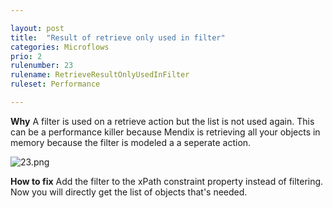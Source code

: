 ```yaml
---

layout: post
title:  "Result of retrieve only used in filter"
categories: Microflows
prio: 2
rulenumber: 23
rulename: RetrieveResultOnlyUsedInFilter
ruleset: Performance

---
```


**Why**
A filter is used on a retrieve action but the list is not used again. This can be a performance killer because Mendix is retrieving all your objects in memory because the filter is modeled a a seperate action.

![23.png](https://github.com/Omnext/omnext.github.io/blob/master/assets/23.png)

**How to fix**
Add the filter to the xPath constraint property instead of filtering. Now you will directly get the list of objects that's needed.